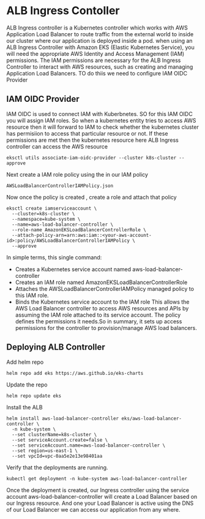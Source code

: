 # ALB Ingress Contoller

ALB Ingress controller is a Kubernetes controller which works with AWS Application Load Balancer to route traffic from the external world to
inside our cluster where our application is deployed inside a pod.
when using an ALB Ingress Controller with Amazon EKS (Elastic Kubernetes Service), you will need the appropriate AWS Identity and Access Management (IAM) permissions. The IAM permissions are necessary for the ALB Ingress Controller to interact with AWS resources, such as creating and managing Application Load Balancers. TO do thiis we need to configure IAM OIDC Provider

## IAM OIDC Provider
 IAM OIDC is used to connect IAM with Kuberbnetes. SO for this IAM OIDC you will assign IAM roles. So when a kubernetes entity tries to access AWS resource then it will forward to IAM to check whether the kubernetes cluster has permisiion to access that particular resource or not. If these  permissions are met then the kubernetes resource here ALB Ingress controller can access the AWS resource
  
```
eksctl utils associate-iam-oidc-provider --cluster k8s-cluster --approve
```
Next create a IAM role policy using the in our IAM policy

```
AWSLoadBalancerControllerIAMPolicy.json
```

Now once the policy is created , create a role and attach that policy
```
eksctl create iamserviceaccount \
  --cluster=k8s-cluster \
  --namespace=kube-system \
  --name=aws-load-balancer-controller \
  --role-name AmazonEKSLoadBalancerControllerRole \
  --attach-policy-arn=arn:aws:iam::<your-aws-account-id>:policy/AWSLoadBalancerControllerIAMPolicy \
  --approve

```
In simple terms, this single command:
* Creates a Kubernetes service account named aws-load-balancer-controller
* Creates an IAM role named AmazonEKSLoadBalancerControllerRole
* Attaches the AWSLoadBalancerControllerIAMPolicy managed policy to this IAM role.
* Binds the Kubernetes service account to the IAM role
This allows the AWS Load Balancer controller to access AWS resources and APIs by assuming the IAM role attached to its service account. The policy defines the permissions it needs.So in summary, it sets up access permissions for the controller to provision/manage AWS load balancers.

## Deploying ALB Controller
Add helm repo
```
helm repo add eks https://aws.github.io/eks-charts
```
Update the repo
```
helm repo update eks
```
Install the ALB

```
helm install aws-load-balancer-controller eks/aws-load-balancer-controller \            
  -n kube-system \
  --set clusterName=k8s-cluster \
  --set serviceAccount.create=false \
  --set serviceAccount.name=aws-load-balancer-controller \
  --set region=us-east-1 \
  --set vpcId=vpc-0aa5e2e13e98401aa

```
Verify that the deployments are running.
```
kubectl get deployment -n kube-system aws-load-balancer-controller

```
Once the deployment is created, our Ingress controller using the service account aws-load-balancer-controller will create a Load Balancer based on our Ingress resource. And one your Load Balancer is active using the DNS of our Load Balancer we can access our application from any where.


